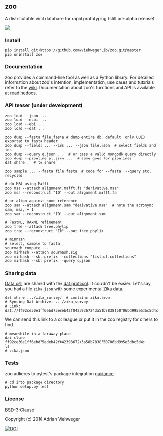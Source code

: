 ## zoo

A distributable viral database for rapid prototyping (still pre-alpha release).

![](https://github.com/viehwegerlib/zoo/blob/master/zoo/img/cell.png)

### Install

```
pip install git+https://github.com/viehwegerlib/zoo.git@master
pip uninstall zoo
```

### Documentation

zoo provides a command-line tool as well as a Python library. For detailed information about zoo's intention, implementation, use cases and tutorials refer to the [wiki](https://github.com/viehwegerlib/zoo/wiki/Whitepaper). Documentation about zoo's functions and API is available at [readthedocs](https://readthedocs.org/).

### API teaser (under development)

```
zoo load --json ...
zoo load --ncbi ...
zoo load --ebi ...
zoo load --dat ...

zoo dump --fasta file.fasta # dump entire db, default: only UUID exported to fasta header
zoo dump --fields ... --ids ... --json file.json  # select fields and ids
zoo dump --query q.json ...  # or pass a valid mongodb query directly
zoo dump --pipeline pl.json ...  # same goes for pipelines
dat share .  # to share

zoo sample ... --fasta file.fasta  # code for --fasta, --query etc. recycled

# do MSA using Mafft
zoo msa --attach alignment.mafft.fa "derivative.msa"
zoo msa --reconstruct "ID" --out alignment.mafft.fa

# or align against some reference
zoo sam --attach alignment.sam "derivative.msa"  # note the acronym: sam, msa, + 1
zoo sam --reconstruct "ID" --out alignment.sam

# FastML, RAxML refinement
zoo tree --attach tree.phylip
zoo tree --reconstruct "ID" --out tree.phylip

# minhash
# select, sample to fasta
sourmash compute ...
zoo minhash --attach sourmash.sig
zoo minhash --sbt prefix --collections "list,of,collections"
zoo minhash --sbt prefix --query q.json
```

### Sharing data

[Data cell](https://github.com/viehwegerlib/zoo/wiki/Whitepaper) are shared with the [dat protocol](https://github.com/datproject/dat). It couldn't be easier. Let's say you had a file `zika.json` with some experimental Zika data.

```
dat share .../zika_survey/  # contains zika.json
# Syncing Dat Archive: .../zika_survey
# Link: dat://ff92ce30e1ff6ebd75edeb42f04239367243a58b7838f50706bd995e5dbc5d4c
```

We can send this link to a colleague or put it in the zoo registry for others to find.

```
# meanwhile in a faraway place
dat clone ff92ce30e1ff6ebd75edeb42f04239367243a58b7838f50706bd995e5dbc5d4c
ls
# zika.json
```

### Tests

zoo adheres to pytest's package integration [guidance](http://doc.pytest.org/en/latest/goodpractices.html).

```
# cd into package directory
python setup.py test
```

### License

BSD-3-Clause

Copyright (c) 2016 Adrian Viehweger

[![DOI](https://zenodo.org/badge/84596868.svg)](https://zenodo.org/badge/latestdoi/84596868)



